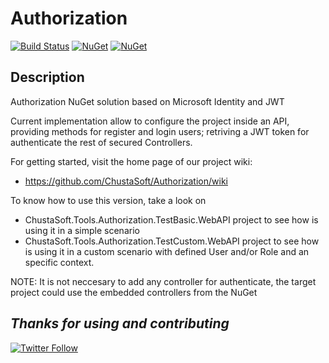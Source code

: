 # Authorization

[![Build Status](https://dev.azure.com/chustasoft/BaseProfiler/_apis/build/status/Release/RELEASE%20-%20NuGet%20-%20ChustaSoft%20Authorization%20AspNet?branchName=master)](https://dev.azure.com/chustasoft/BaseProfiler/_build/latest?definitionId=7&branchName=master) [![NuGet](https://img.shields.io/nuget/v/ChustaSoft.Tools.Authorization?label=NuGet%20Main%20package)](https://www.nuget.org/packages/ChustaSoft.Tools.Authorization) [![NuGet](https://img.shields.io/nuget/v/ChustaSoft.Tools.Authorization.AspNet?label=NuGet%20AspNet%20package)](https://www.nuget.org/packages/ChustaSoft.Tools.Authorization.AspNet)

Description
---
Authorization NuGet solution based on Microsoft Identity and JWT


Current implementation allow to configure the project inside an API, providing methods for register and login users; retriving a JWT token for authenticate the rest of secured Controllers.

For getting started, visit the home page of our project wiki:
- https://github.com/ChustaSoft/Authorization/wiki

To know how to use this version, take a look on 
- ChustaSoft.Tools.Authorization.TestBasic.WebAPI project to see how is using it in a simple scenario
- ChustaSoft.Tools.Authorization.TestCustom.WebAPI project to see how is using it in a custom scenario with defined User and/or Role and an specific context.



NOTE: It is not neccesary to add any controller for authenticate, the target project could use the embedded controllers from the NuGet


*Thanks for using and contributing*
---
[![Twitter Follow](https://img.shields.io/twitter/follow/ChustaSoft?label=Follow%20us&style=social)](https://twitter.com/ChustaSoft)

